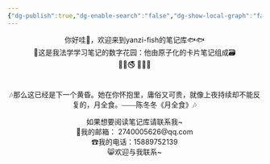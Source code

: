 ```yaml
---
{"dg-publish":true,"dg-enable-search":"false","dg-show-local-graph":"false","dg-show-backlinks":"false","permalink":"/运行杂/主页home/密码错误啦❌/","dgShowBacklinks":"false","dgShowLocalGraph":"false","dgEnableSearch":"false","dgPassFrontmatter":true,"created":"2024-10-19T13:17:33.741+08:00","updated":"2024-10-19T14:11:15.954+08:00"}
---
```



<center>你好哇👋，欢迎来到yanzi-fish的笔记库🐟🐟</center>

<center>🏡这是我法学学习笔记的数字花园：他由原子化的卡片笔记组成🗃</center>

<center>🔞🚳🚭  🚯📵🚷</center>
<p><span><div style="padding-top: 1.5em; font-family: kaiti; text-align: center;">🎶那么这已经是下一个黄昏。她在你怀抱里，庸俗又可贵，就像上夜持续却不能反复的，月全食。——陈冬冬《月全食》🎶</div></span></p>
<center>如果想要阅读笔记库请联系我~</center>

<center>📮我的邮箱： 2740005626@qq.com</center>
<center>☎我的电话：15889752139</center>
<center>😸欢迎与我联系~</center>
